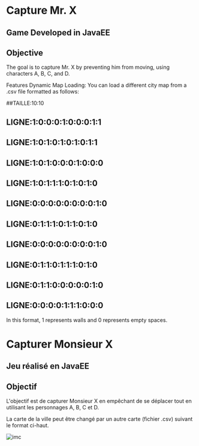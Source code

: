 # Capture Mr. X
## Game Developed in JavaEE
## Objective
The goal is to capture Mr. X by preventing him from moving, using characters A, B, C, and D.

Features
Dynamic Map Loading: You can load a different city map from a .csv file formatted as follows:

##TAILLE:10:10
## LIGNE:1:0:0:0:1:0:0:0:1:1
## LIGNE:1:0:1:0:1:0:1:0:1:1
## LIGNE:1:0:1:0:0:0:1:0:0:0
## LIGNE:1:0:1:1:1:0:1:0:1:0
## LIGNE:0:0:0:0:0:0:0:0:1:0
## LIGNE:0:1:1:1:0:1:1:0:1:0
## LIGNE:0:0:0:0:0:0:0:0:1:0
## LIGNE:0:1:1:0:1:1:1:0:1:0
## LIGNE:0:1:1:0:0:0:0:0:1:0
## LIGNE:0:0:0:0:1:1:1:0:0:0

In this format, 1 represents walls and 0 represents empty spaces.

# Capturer Monsieur X
## Jeu réalisé en JavaEE
## Objectif
L'objectif est de capturer Monsieur X en empêchant de se déplacer tout en utilisant les personnages A, B, C et D.

La carte de la ville peut être changé par un autre carte (fichier .csv) suivant le format ci-haut.


![imc](https://github.com/lekond77/Capture_X/blob/main/Jeu/src/main/webapp/jeu.png)
